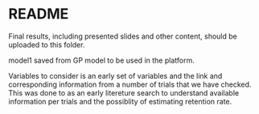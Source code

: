 # README

Final results, including presented slides and other content, should be uploaded to this folder.

model1 saved from GP model to be used in the platform.

Variables to consider is an early set of variables and the link and corresponding information from a number of trials that we have checked. This was done to as an early litereture search to understand available information per trials and the possiblity of estimating retention rate. 
